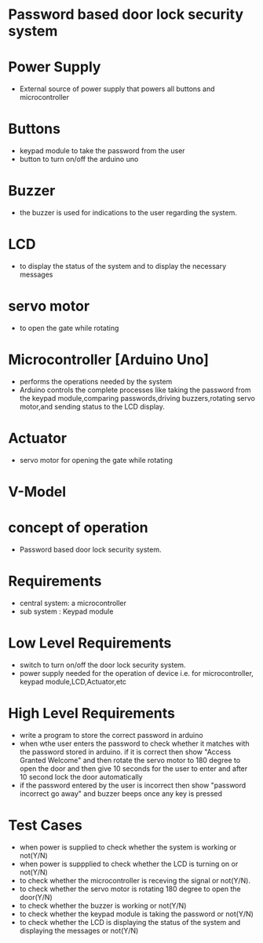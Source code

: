 # Password based door lock security system
# Power Supply
* External source of power supply that powers all buttons and microcontroller

# Buttons
* keypad module to take the password from the user
* button to turn on/off the arduino uno


# Buzzer
* the buzzer is used for indications to the user regarding the system.


# LCD
* to display  the status of the system and to display the necessary messages

# servo motor
* to open the gate while rotating

# Microcontroller [Arduino Uno]
* performs the operations needed by the system
* Arduino controls the complete processes like taking the password from the keypad module,comparing passwords,driving buzzers,rotating servo motor,and sending status to the LCD display.

# Actuator
* servo motor for opening the gate while rotating 

# V-Model
# concept of operation
* Password based door lock security system.

# Requirements
* central system: a microcontroller
* sub system : Keypad module

# Low Level Requirements
* switch to turn on/off the door lock security system.
* power supply needed for the operation of device i.e. for microcontroller, keypad module,LCD,Actuator,etc

# High Level Requirements
* write a program to store the correct password in arduino
* when wthe user enters the password to check whether it matches with the password stored in arduino. if it is correct then show "Access Granted Welcome" and then rotate the servo motor to 180 degree to open the door and then give 10 seconds for the user to enter and after 10 second lock the door automatically
* if the password entered by the user is incorrect then show "password incorrect go away" and buzzer beeps once any key is pressed

# Test Cases
* when power is supplied to check whether the system is working or not(Y/N)
* when power is suppplied to check whether the LCD is turning on or not(Y/N)
* to check whether the microcontroller is receving the signal or not(Y/N).
* to check whether the servo motor is rotating 180 degree to open the door(Y/N)
* to check whether the buzzer is working or not(Y/N)
* to check whether the keypad module is taking the password or not(Y/N)
* to check whether the LCD is displaying the status of the system and displaying the messages or not(Y/N)
